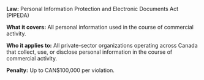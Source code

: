 
**Law:** Personal Information Protection and Electronic Documents Act (PIPEDA)

**What it covers:** All personal information used in the course of commercial activity.

**Who it applies to:** All private-sector organizations operating across Canada that collect, use, or disclose personal information in the course of commercial activity.

**Penalty:** Up to CAN$100,000 per violation.
